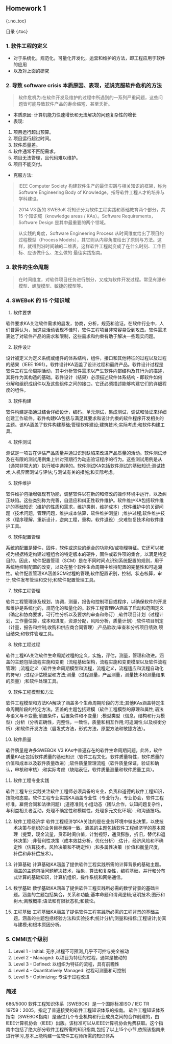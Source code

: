 ## Homework 1
{:.no_toc}

目录 {:toc}
### 1. 软件工程的定义
- 对于系统化，规范化，可量化开发化，运营和维护的方法，即工程应用于软件的应用
- 以及对上面的研究

### 2. 导致 software crisis 本质原因、表现，述说克服软件危机的方法

>软件危机为:在软件开发及维护的过程中所遇到的一系列严重问题，这些问题皆可能导致软件产品的寿命缩短、甚至夭折。

- 本质原因: 计算机能力快速增长和无法解决的问题复杂性的增长
- 表现:
1. 项目运行超出预算。
2. 项目运行超过时间。
3. 软件质量差。
4. 软件通常不匹配需求。
5. 项目无法管理，且代码难以维护。
6. 项目不能交付。

- 克服方法: 
> IEEE Computer Society 构建软件生产的最佳实践与相关知识的框架，称为 Software Engineering Body of Knowledge。指导软件工程人才的培养与学科建设。

> 2014 V3 版的 SWEBoK 将知识分为软件工程实践和基础教育两个部分，共 15 个知识域（knowledge areas / KAs）。Software Requirements，Software Design 是其中最重要的两个领域。

> 从实践的角度，Software Engineering Process 从时间维度给出了项目的过程模型（Process Models），其它则从内容角度给出了原则与方法。这样，就得到沿时间轴的二维表，这样软件工程就变成了在什么时刻、工作目标、应该做什么、怎么做的 最佳实践指南。

### 3. 软件的生命周期
> 在时间维度，对软件项目任务进行划分，又成为软件开发过程。常见有瀑布模型、螺旋模型、敏捷的模型等。

### 4. SWEBoK 的 15 个知识域

1. 软件要求

软件要求KA关注软件需求的启发，协商，分析，规范和验证。在软件行业中，人们普遍认为，当这些活动表现不佳时，软件工程项目非常容易受到攻击。软件需求表达了对软件产品的需求和限制，这些需求和约束有助于解决一些现实问题。

2. 软件设计

设计被定义为定义系统或组件的体系结构，组件，接口和其他特征的过程以及过程的结果（IEEE 1991）。软件设计KA涵盖了设计过程和最终产品。软件设计过程是软件工程生命周期活动，其中分析软件需求以产生软件内部结构及其行为的描述，其将作为其构造的基础。软件设计（结果）必须描述软件体系结构 - 即软件如何分解和组织成组件以及这些组件之间的接口。它还必须描述能够构建它们的详细程度的组件。

3. 软件构建

软件构建是指通过结合详细设计，编码，单元测试，集成测试，调试和验证来详细创建工作软件。软件构建KA包括与满足其要求和设计约束的软件程序开发相关的主题。该KA涵盖了软件构建基础;管理软件建设;建筑技术;实际考虑;和软件构建工具。

4. 软件测试

测试是一项旨在评估产品质量并通过识别缺陷来改进产品质量的活动。软件测试涉及在有限的测试用例集上针对预期行为动态验证程序的行为。这些测试用例是从（通常非常大的）执行域中选择的。软件测试KA包括软件测试的基础知识;测试技术;人机界面测试与评估;与测试有关的措施;和实际考虑。

5. 软件维护

软件维护包括增强现有功能，调整软件以在新的和修改的操作环境中运行，以及纠正缺陷。这些类别称为完善，自适应和纠正性软件维护。软件维护KA包括软件维护的基础知识（维护的性质和需求，维护类别，维护成本）;软件维护中的关键问题（技术问题，管理问题，维护成本估算，软件维护测量）;维护过程;软件维护技术（程序理解，重新设计，逆向工程，重构，软件退役）;灾难恢复技术和软件维护工具。

6. 软件配置管理

系统的配置是硬件，固件，软件或这些的组合的功能和/或物理特征。它还可以被视为根据特定构建过程组合的特定版本的硬件，固件或软件项的集合，以满足特定目的。因此，软件配置管理（SCM）是在不同时间点识别系统配置的规则，用于系统地控制配置的改变，以及在整个软件生命周期中维持配置的完整性和可追溯性。软件配置管理KA涵盖SCM过程的管理;软件配置识别，控制，状态核算，审计;软件发布管理和交付;和软件配置管理工具。

7. 软件工程管理

软件工程管理涉及规划，协调，测量，报告和控制项目或程序，以确保软件的开发和维护是系统化的，规范化的和量化的。软件工程管理KA涵盖了启动和范围定义（确定和协商要求，可行性分析以及要求的审查和修订）;软件项目计划（过程计划，工作量估算，成本和进度，资源分配，风险分析，质量计划）;软件项目制定（计量，报告和控制;收购和供应商合同管理）;产品验收;审查和分析项目绩效;项目结束;和软件管理工具。

8. 软件工程过程

软件工程KA关注软件生命周期过程的定义，实施，评估，测量，管理和改进。涵盖的主题包括流程实施和变更（流程基础架构，流程实施和变更模型以及软件流程管理）;流程定义（软件生命周期模型和流程，流程定义，流程适应和流程自动化的符号）;过程评估模型和方法;测量（过程测量，产品测量，测量技术和测量结果的质量）;和软件处理工具。

9. 软件工程模型和方法

软件工程模型和方法KA解决了涵盖多个生命周期阶段的方法;其他KAs涵盖特定生命周期阶段的特定方法。涵盖的主题包括建模（软件工程模型的原理和属性;语法与语义与不变量;前置条件，后置条件和不变量）;模型类型（信息，结构和行为模型）;分析（分析正确性，完整性，一致性，质量和相互作用;可追溯性;以及权衡分析）;和软件开发方法（启发式方法，形式方法，原型方法和敏捷方法）。

10. 软件质量

软件质量是许多SWEBOK V3 KAs中普遍存在的软件生命周期问题。此外，软件质量KA还包括软件质量的基础知识（软件工程文化，软件质量特性，软件质量的价值和成本以及软件质量改进）;软件质量管理流程（软件质量保证，验证和确认，审核和审核）;和实际考虑（缺陷表征，软件质量测量和软件质量工具）。

11. 软件工程专业实践

软件工程专业实践关注软件工程师必须具备的专业，负责和道德的软件工程知识，技能和态度。软件工程专业实践KA涵盖专业性（专业行为，专业协会，软件工程标准，雇佣合同和法律问题）;道德准则;小组动态（团队合作，认知问题复杂性，与利益相关者互动，处理不确定性和模糊性，处理多元文化环境）;和沟通技巧。

12. 软件工程经济学
软件工程经济学KA关注的是在业务环境中做出决策，以使技术决策与组织的业务目标保持一致。涵盖的主题包括软件工程经济学的基本原理（提案，现金流量，货币时间价值，计划视野，通货膨胀，折旧，替代和退休决策）;非营利性决策（成本效益分析，优化分析）;估计，经济风险和不确定性（估算技术，风险决策和不确定性）;和多属性决策（价值和衡量尺度，补偿和非补偿技术）。

13. 计算基础
计算基础KA涵盖了提供软件工程实践所需的计算背景的基础主题。涵盖的主题包括问题解决技术，抽象，算法和复杂性，编程基础，并行和分布式计算的基础知识，计算机组织，操作系统和网络通信。

14. 数学基础
数学基础KA涵盖了提供软件工程实践所必需的数学背景的基础主题。涵盖的主题包括集合，关系和功能;基本命题和谓词逻辑;证明技术;图形和树木;离散概率;语法和有限状态机;和数论。

15. 工程基础
工程基础KA涵盖了提供软件工程实践所必需的工程背景的基础主题。涵盖的主题包括经验方法和实验技术;统计分析;测量和指标;工程设计;仿真与建模;和根本原因分析。

### 5. CMMI五个级别
1. Level 1 - Initial: 无序,过程不可预测,几乎不可控与完全被动
2. Level 2 - Managed: 以项目为特征的过程，通常是被动的
3. Level 3 - Defined: 以组织为特征的流程，具有前瞻性
4. Level 4 - Quantitatively Managed: 过程可测量和可控制
5. Level 5 - Optimizing: 专注于过程改进

### 简述

686/5000
软件工程知识体系（SWEBOK）是一个国际标准ISO / IEC TR 19759：2005，指定了普遍接受的软件工程知识体系的指南。
软件工程知识体系指南（SWEBOK指南）是通过几个专业机构和行业成员之间的合作创建的，由IEEE计算机协会（IEEE）出版。该标准可以从IEEE计算机协会免费获取。这个指南中包括了绝大部分软件工程所需的知识指南,包括了以上15个小节,依照该指南来进行学习,基本上能构建一位软件工程师所需的知识体系